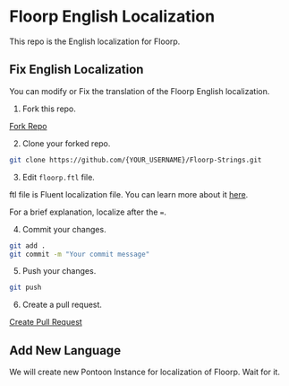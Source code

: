 # Floorp English Localization

This repo is the English localization for Floorp.

## Fix English Localization

You can modify or Fix the translation of the Floorp English localization.

1. Fork this repo.

[Fork Repo](https://github.com/Floorp-Projects/Floorp-Strings/fork)

2. Clone your forked repo.

```bash
git clone https://github.com/{YOUR_USERNAME}/Floorp-Strings.git 
```

3. Edit `floorp.ftl` file.

ftl file is Fluent localization file. You can learn more about it [here](https://projectfluent.org/fluent/guide/).

For a brief explanation, localize after the `=`.

4. Commit your changes.

```bash
git add .
git commit -m "Your commit message"
```

5. Push your changes.

```bash
git push
```

6. Create a pull request.

[Create Pull Request](https://github.com/Floorp-Projects/Floorp/compare)

## Add New Language

We will create new Pontoon Instance for localization of Floorp. Wait for it.

